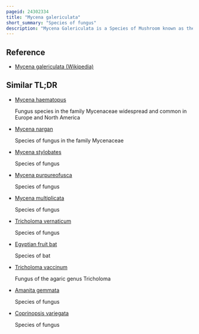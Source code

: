 ```yaml
---
pageid: 24302334
title: "Mycena galericulata"
short_summary: "Species of fungus"
description: "Mycena Galericulata is a Species of Mushroom known as the common Bonnet the Toque mycena the common Mycena or the Rosagill Fairy Helmet. The Type Species of the Genus Mycena was first scientifically described in 1772 but was not considered Mycena until 1821. It is quite variable in Color, Size, and Shape, which makes it somewhat difficult to reliably identify in the Field. The Mushrooms have Caps with distinct radial Grooves particularly at the Margin. The Cap's Color Varies from grayish brown to dark brown and the Shape ranges from Bell-Like to bluntly conical to flattened with an Umbo. The Stem is hollow, white, tough and thin, without a Ring and often roots deeply into the Wood on which it grows. The Gills are white to grayish or even pinkish when Mature and connected by separate Crosses. The Caps can reach 4 Cm in Diameter, and have a mealy Odor and Taste. At Maturity the Spore Print is white and the Gills are pink which can lead to possible Confusion with Species of the Genus Pluteus. M. Galericulata Mushrooms grow mostly in Clusters on the well-decayed Stumps of deciduous and coniferous Trees from Spring to autumn. The Species can generally be considered inedible. It is widespread and common in the entire Temperate Zone of the northern hemisphere but it has also been reported from Africa."
---
```


## Reference

- [Mycena galericulata (Wikipedia)](https://en.wikipedia.org/?curid=24302334)

## Similar TL;DR

- [Mycena haematopus](/tldr/en/mycena-haematopus)

  Fungus species in the family Mycenaceae widespread and common in Europe and North America

- [Mycena nargan](/tldr/en/mycena-nargan)

  Species of fungus in the family Mycenaceae

- [Mycena stylobates](/tldr/en/mycena-stylobates)

  Species of fungus

- [Mycena purpureofusca](/tldr/en/mycena-purpureofusca)

  Species of fungus

- [Mycena multiplicata](/tldr/en/mycena-multiplicata)

  Species of fungus

- [Tricholoma vernaticum](/tldr/en/tricholoma-vernaticum)

  Species of fungus

- [Egyptian fruit bat](/tldr/en/egyptian-fruit-bat)

  Species of bat

- [Tricholoma vaccinum](/tldr/en/tricholoma-vaccinum)

  Fungus of the agaric genus Tricholoma

- [Amanita gemmata](/tldr/en/amanita-gemmata)

  Species of fungus

- [Coprinopsis variegata](/tldr/en/coprinopsis-variegata)

  Species of fungus
